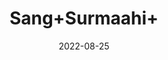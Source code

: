 ---
title: 'Sang+Surmaahi+'
date: '2022-08-25' 
metatag: '' 
inventory: '0' 
draft: false 
# meta description 
shortDescripton: ''
description: 'stone'
longdescription: ''
featured: True
# product Price
price: '80.0'
# Product Short Description
shortDescription: ''
productID: '90EDD526-EE23-ED11-9968-005056B3A416'
type: 'products'
category: 'stone' 
thumnailproduct: 'https://aminsaddiquidawakhana.eralive.net/images/products/90EDD526-EE23-ED11-9968-005056B3A4161.png' 
images:
  - image: 'images/products/90EDD526-EE23-ED11-9968-005056B3A4161.png'  
Variants:
---